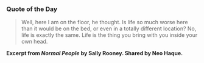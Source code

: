 ### Quote of the Day

> Well, here I am on the floor, he thought. Is life so much worse here than it would be on the bed, or even in a totally different location? No, life is exactly the same. Life is the thing you bring with you inside your own head.

**Excerpt from *Normal People* by Sally Rooney. Shared by Neo Haque.**